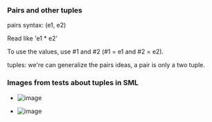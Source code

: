 ### Pairs and other tuples

pairs syntax: (e1, e2)

Read like 'e1 * e2'

To use the values, use #1 and #2 (#1 = e1 and #2 = e2).

tuples: we're can generalize the pairs ideas, a pair is only a two tuple.


### Images from tests about tuples in SML

- ![image](https://user-images.githubusercontent.com/58439854/210443919-e1deda6a-9597-4bb3-abe3-864f92639d20.png)

- ![image](https://user-images.githubusercontent.com/58439854/210444151-4a377108-08db-40aa-94b7-ce4804653b03.png)


